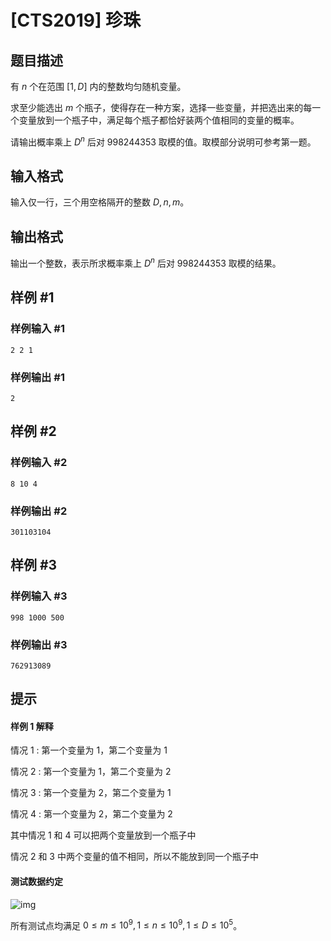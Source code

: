 # [CTS2019] 珍珠

## 题目描述

有 $n$ 个在范围 $[1,D]$ 内的整数均匀随机变量。

求至少能选出 $m$ 个瓶子，使得存在一种方案，选择一些变量，并把选出来的每一个变量放到一个瓶子中，满足每个瓶子都恰好装两个值相同的变量的概率。

请输出概率乘上 $D^n$ 后对 $998244353$ 取模的值。取模部分说明可参考第一题。

## 输入格式

输入仅一行，三个用空格隔开的整数 $D,n,m$。

## 输出格式

输出一个整数，表示所求概率乘上 $D^n$ 后对 $998244353$ 取模的结果。

## 样例 #1

### 样例输入 #1
```
2 2 1
```

### 样例输出 #1

```
2
```

## 样例 #2

### 样例输入 #2
```
8 10 4
```

### 样例输出 #2

```
301103104
```

## 样例 #3

### 样例输入 #3
```
998 1000 500
```

### 样例输出 #3

```
762913089
```

## 提示

#### 样例 1 解释
情况 $1$ : 第一个变量为 $1$，第二个变量为 $1$

情况 $2$ : 第一个变量为 $1$，第二个变量为 $2$

情况 $3$ : 第一个变量为 $2$，第二个变量为 $1$

情况 $4$ : 第一个变量为 $2$，第二个变量为 $2$

其中情况 $1$ 和 $4$ 可以把两个变量放到一个瓶子中

情况 $2$ 和 $3$ 中两个变量的值不相同，所以不能放到同一个瓶子中

#### 测试数据约定
![img](https://s2.ax1x.com/2019/05/17/Eq683D.png)

所有测试点均满足 $0 \leqslant  m \leqslant  10^9,1 \leqslant  n \leqslant  10^9,1 \leqslant  D \leqslant  10^5$。
